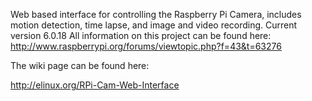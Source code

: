 Web based interface for controlling the Raspberry Pi Camera, includes motion detection, time lapse, and image and video recording.
Current version 6.0.18
All information on this project can be found here: http://www.raspberrypi.org/forums/viewtopic.php?f=43&t=63276

The wiki page can be found here:

http://elinux.org/RPi-Cam-Web-Interface
